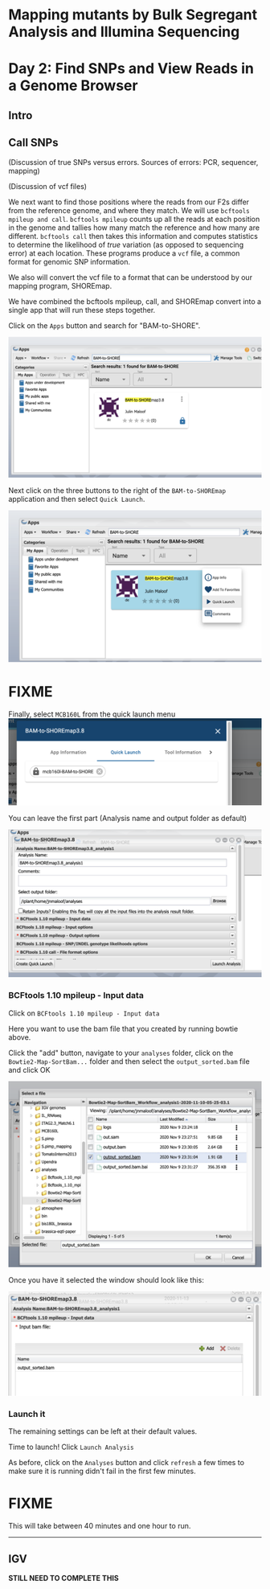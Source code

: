 # Mapping mutants by Bulk Segregant Analysis and Illumina Sequencing
# Day 2: Find SNPs and View Reads in a Genome Browser

## Intro

## Call SNPs

(Discussion of true SNPs versus errors.  Sources of errors: PCR, sequencer, mapping)

(Discussion of vcf files)

We next want to find those positions where the reads from our F2s differ from the reference genome, and where they match.  We will use `bcftools mpileup and call`.  `bcftools mpileup` counts up all the reads at each position in the genome and tallies how many match the reference and how many are different.  `bcftools call` then takes this information and computes statistics to determine the likelihood of _true_ variation (as opposed to sequencing error) at each location.  These programs produce a `vcf` file, a common format for genomic SNP information.

We also will convert the vcf file to a format that can be understood by our mapping program, SHOREmap.

We have combined the bcftools mpileup, call, and SHOREmap convert into a single app that will run these steps together.

Click on the `Apps` button and search for "BAM-to-SHORE". 

![](figs/bam2shore-select.png)

Next click on the three buttons to the right of the `BAM-to-SHOREmap` application and then select `Quick Launch`.  

![](figs/bam2shore-quicklaunch1.png)


# FIXME
Finally, select `MCB160L` from the quick launch menu
![](figs/bam2shore-quicklaunch2.png)

You can leave the first part (Analysis name and output folder as default)

![](figs/bam2shore-input1.png)

### BCFtools 1.10 mpileup - Input data

Click on `BCFtools 1.10 mpileup - Input data`

Here you want to use the bam file that you created by running bowtie above.  

Click the "add" button, navigate to your `analyses` folder, click on the `Bowtie2-Map-SortBam...` folder and then select the `output_sorted.bam` file and click OK

![](figs/bam2shore-input-bam.png)

Once you have it selected the window should look like this:

![](figs/bam2shore-input-bam2.png)

### Launch it

The remaining settings can be left at their default values.  

Time to launch! Click `Launch Analysis`

As before, click on the `Analyses` button and click `refresh` a few times to make sure it is running didn't fail in the first few minutes.

# FIXME
This will take between 40 minutes and one hour to run.
 
---
 ## IGV
 
 __STILL NEED TO COMPLETE THIS__
 